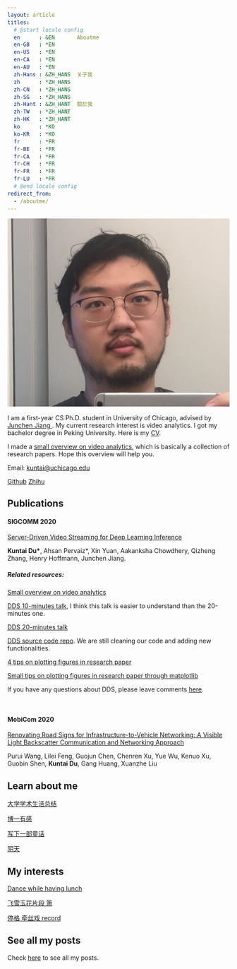 ```yaml
---
layout: article
titles:
  # @start locale config
  en      : &EN       Aboutme
  en-GB   : *EN
  en-US   : *EN
  en-CA   : *EN
  en-AU   : *EN
  zh-Hans : &ZH_HANS  关于我
  zh      : *ZH_HANS
  zh-CN   : *ZH_HANS
  zh-SG   : *ZH_HANS
  zh-Hant : &ZH_HANT  關於我
  zh-TW   : *ZH_HANT
  zh-HK   : *ZH_HANT
  ko      : *KO       
  ko-KR   : *KO
  fr      : *FR       
  fr-BE   : *FR
  fr-CA   : *FR
  fr-CH   : *FR
  fr-FR   : *FR
  fr-LU   : *FR
  # @end locale config
redirect_from:
  - /aboutme/
---
```


<img class="image image--md" src="/assets/icon.jpg"/>

I am a first-year CS Ph.D. student in University of Chicago, advised by <a href="https://people.cs.uchicago.edu/~junchenj/"> Junchen Jiang </a>. My current research interest is video analytics. I got my bachelor degree in Peking University. Here is my <a href="/assets/CV.pdf"> CV</a>.

I made a [small overview on video analytics](/2020/07/23/Video-analytics-overview.html), which is basically a collection of research papers. Hope this overview will help you.

Email: kuntai@uchicago.edu

[Github](https://github.com/KuntaiDu/) [Zhihu](https://www.zhihu.com/people/du-kun-tai-19)



## Publications

#### SIGCOMM 2020

[Server-Driven Video Streaming for Deep Learning Inference](/assets/doc/DDS.pdf)

**Kuntai Du\***, Ahsan Pervaiz*, Xin Yuan, Aakanksha Chowdhery, Qizheng Zhang, Henry Hoffmann, Junchen Jiang.

##### Related resources:

[Small overview on video analytics](/2020/07/23/Video-analytics-overview.html)

[DDS 10-minutes talk](/2020/08/05/DDS-video,-slides-and-scripts-for-10-minutes-video.html), I think this talk is easier to understand than the 20-minutes one.

[DDS 20-minutes talk](/2020/07/30/Video,-slides,-and-scripts-for-DDS.html)

[DDS source code repo](https://github.com/KuntaiDu/dds/). We are still cleaning our code and adding new functionalities.

[4 tips on plotting figures in research paper](/2020/06/27/Tips-on-plotting-figures-like-DDS.html)

[Small tips on plotting figures in research paper through matplotlib](/2020/07/05/Tips-on-plotting-figures-like-DDS-technical.html)

If you have any questions about DDS, please leave comments [here](/2020/07/14/DDS-QA.html).

<br/>

#### MobiCom 2020
[Renovating Road Signs for Infrastructure-to-Vehicle Networking: A Visible Light Backscatter Communication and Networking Approach](http://soar.group/pubs/RetroI2V.MobiCom20.pdf)

Purui Wang, Lilei Feng, Guojun Chen, Chenren Xu, Yue Wu, Kenuo Xu, Guobin Shen, **Kuntai Du**, Gang Huang, Xuanzhe Liu

## Learn about me

[大学学术生活总结](/2019/07/04/大学学术生活总结.html)

[博一有感](/2020/07/10/Thoughts-on-the-first-year-of-my-PhD.html)

[写下一部童话](/2020/07/28/写童话.html)

[阴天](/2020/07/19/阴天.html)

## My interests

[Dance while having lunch](/2020/07/05/和朋友吃饭.html)

[飞雪玉花片段 箫](/2020/07/03/飞雪玉花-箫.html)

[停格 牵丝戏 record](/2020/07/12/停格-record.html)

## See all my posts

Check [here](/) to see all my posts.